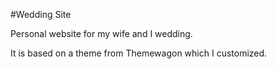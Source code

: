 #Wedding Site

Personal website for my wife and I wedding.

It is based on a theme from Themewagon which I customized.